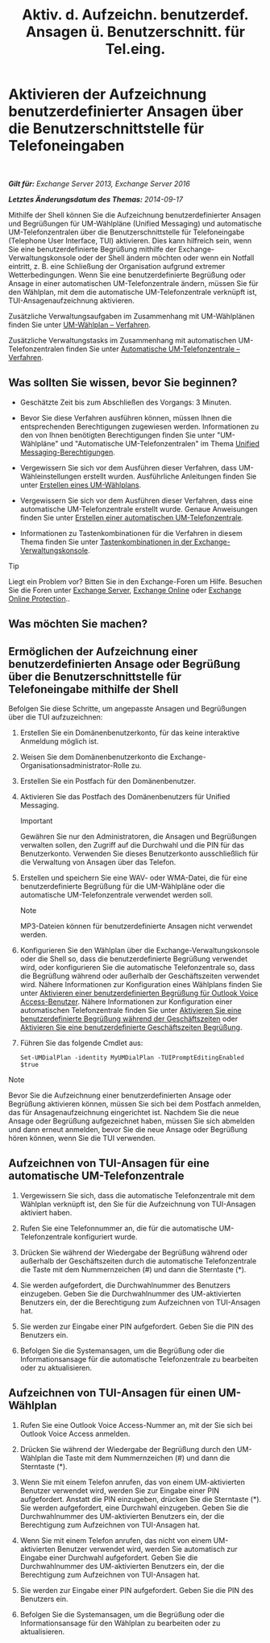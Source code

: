 ﻿---
title: 'Aktiv. d. Aufzeichn. benutzerdef. Ansagen ü. Benutzerschnitt. für Tel.eing.'
TOCTitle: Aktivieren der Aufzeichnung benutzerdefinierter Ansagen über die Benutzerschnittstelle für Telefoneingaben
ms:assetid: f2e5c636-2be9-4d48-b5e7-37913ded62d1
ms:mtpsurl: https://technet.microsoft.com/de-de/library/Bb691404(v=EXCHG.150)
ms:contentKeyID: 54652713
ms.date: 04/24/2018
mtps_version: v=EXCHG.150
ms.translationtype: HT
---

# Aktivieren der Aufzeichnung benutzerdefinierter Ansagen über die Benutzerschnittstelle für Telefoneingaben

 

_**Gilt für:** Exchange Server 2013, Exchange Server 2016_

_**Letztes Änderungsdatum des Themas:** 2014-09-17_

Mithilfe der Shell können Sie die Aufzeichnung benutzerdefinierter Ansagen und Begrüßungen für UM-Wählpläne (Unified Messaging) und automatische UM-Telefonzentralen über die Benutzerschnittstelle für Telefoneingabe (Telephone User Interface, TUI) aktivieren. Dies kann hilfreich sein, wenn Sie eine benutzerdefinierte Begrüßung mithilfe der Exchange-Verwaltungskonsole oder der Shell ändern möchten oder wenn ein Notfall eintritt, z. B. eine Schließung der Organisation aufgrund extremer Wetterbedingungen. Wenn Sie eine benutzerdefinierte Begrüßung oder Ansage in einer automatischen UM-Telefonzentrale ändern, müssen Sie für den Wählplan, mit dem die automatische UM-Telefonzentrale verknüpft ist, TUI-Ansagenaufzeichnung aktivieren.

Zusätzliche Verwaltungsaufgaben im Zusammenhang mit UM-Wählplänen finden Sie unter [UM-Wählplan – Verfahren](um-dial-plan-procedures-exchange-2013-help.md).

Zusätzliche Verwaltungstasks im Zusammenhang mit automatischen UM-Telefonzentralen finden Sie unter [Automatische UM-Telefonzentrale – Verfahren](https://review.docs.microsoft.com/de-de/exchange/voice-mail-unified-messaging/automatically-answer-and-route-calls/um-auto-attendant-procedures).

## Was sollten Sie wissen, bevor Sie beginnen?

  - Geschätzte Zeit bis zum Abschließen des Vorgangs: 3 Minuten.

  - Bevor Sie diese Verfahren ausführen können, müssen Ihnen die entsprechenden Berechtigungen zugewiesen werden. Informationen zu den von Ihnen benötigten Berechtigungen finden Sie unter "UM-Wählpläne" und "Automatische UM-Telefonzentralen" im Thema [Unified Messaging-Berechtigungen](unified-messaging-permissions-exchange-2013-help.md).

  - Vergewissern Sie sich vor dem Ausführen dieser Verfahren, dass UM-Wähleinstellungen erstellt wurden. Ausführliche Anleitungen finden Sie unter [Erstellen eines UM-Wählplans](https://review.docs.microsoft.com/de-de/exchange/voice-mail-unified-messaging/connect-voice-mail-system/create-um-dial-plan).

  - Vergewissern Sie sich vor dem Ausführen dieser Verfahren, dass eine automatische UM-Telefonzentrale erstellt wurde. Genaue Anweisungen finden Sie unter [Erstellen einer automatischen UM-Telefonzentrale](https://review.docs.microsoft.com/de-de/exchange/voice-mail-unified-messaging/automatically-answer-and-route-calls/create-a-um-auto-attendant).

  - Informationen zu Tastenkombinationen für die Verfahren in diesem Thema finden Sie unter [Tastenkombinationen in der Exchange-Verwaltungskonsole](keyboard-shortcuts-in-the-exchange-admin-center-exchange-online-protection-help.md).


> [!TIP]
> Liegt ein Problem vor? Bitten Sie in den Exchange-Foren um Hilfe. Besuchen Sie die Foren unter <A href="https://go.microsoft.com/fwlink/p/?linkid=60612">Exchange Server</A>, <A href="https://go.microsoft.com/fwlink/p/?linkid=267542">Exchange Online</A> oder <A href="https://go.microsoft.com/fwlink/p/?linkid=285351">Exchange Online Protection</A>..



## Was möchten Sie machen?

## Ermöglichen der Aufzeichnung einer benutzerdefinierten Ansage oder Begrüßung über die Benutzerschnittstelle für Telefoneingabe mithilfe der Shell

Befolgen Sie diese Schritte, um angepasste Ansagen und Begrüßungen über die TUI aufzuzeichnen:

1.  Erstellen Sie ein Domänenbenutzerkonto, für das keine interaktive Anmeldung möglich ist.

2.  Weisen Sie dem Domänenbenutzerkonto die Exchange-Organisationsadministrator-Rolle zu.

3.  Erstellen Sie ein Postfach für den Domänenbenutzer.

4.  Aktivieren Sie das Postfach des Domänenbenutzers für Unified Messaging.
    

    > [!IMPORTANT]
    > Gewähren Sie nur den Administratoren, die Ansagen und Begrüßungen verwalten sollen, den Zugriff auf die Durchwahl und die PIN für das Benutzerkonto. Verwenden Sie dieses Benutzerkonto ausschließlich für die Verwaltung von Ansagen über das Telefon.



5.  Erstellen und speichern Sie eine WAV- oder WMA-Datei, die für eine benutzerdefinierte Begrüßung für die UM-Wählpläne oder die automatische UM-Telefonzentrale verwendet werden soll.
    

    > [!NOTE]
    > MP3-Dateien können für benutzerdefinierte Ansagen nicht verwendet werden.



6.  Konfigurieren Sie den Wählplan über die Exchange-Verwaltungskonsole oder die Shell so, dass die benutzerdefinierte Begrüßung verwendet wird, oder konfigurieren Sie die automatische Telefonzentrale so, dass die Begrüßung während oder außerhalb der Geschäftszeiten verwendet wird. Nähere Informationen zur Konfiguration eines Wählplans finden Sie unter [Aktivieren einer benutzerdefinierten Begrüßung für Outlook Voice Access-Benutzer](https://review.docs.microsoft.com/de-de/exchange/voice-mail-unified-messaging/set-up-client-voice-mail-features/enable-a-customized-greeting). Nähere Informationen zur Konfiguration einer automatischen Telefonzentrale finden Sie unter [Aktivieren Sie eine benutzerdefinierte Begrüßung während der Geschäftszeiten](https://review.docs.microsoft.com/de-de/exchange/voice-mail-unified-messaging/automatically-answer-and-route-calls/enable-a-customized-business-hours-greeting) oder [Aktivieren Sie eine benutzerdefinierte Geschäftszeiten Begrüßung](https://review.docs.microsoft.com/de-de/exchange/voice-mail-unified-messaging/automatically-answer-and-route-calls/enable-a-customized-non-business-hours-greeting).

7.  Führen Sie das folgende Cmdlet aus:
    
        Set-UMDialPlan -identity MyUMDialPlan -TUIPromptEditingEnabled $true


> [!NOTE]
> Bevor Sie die Aufzeichnung einer benutzerdefinierten Ansage oder Begrüßung aktivieren können, müssen Sie sich bei dem Postfach anmelden, das für Ansagenaufzeichnung eingerichtet ist. Nachdem Sie die neue Ansage oder Begrüßung aufgezeichnet haben, müssen Sie sich abmelden und dann erneut anmelden, bevor Sie die neue Ansage oder Begrüßung hören können, wenn Sie die TUI verwenden.



## Aufzeichnen von TUI-Ansagen für eine automatische UM-Telefonzentrale

1.  Vergewissern Sie sich, dass die automatische Telefonzentrale mit dem Wählplan verknüpft ist, den Sie für die Aufzeichnung von TUI-Ansagen aktiviert haben.

2.  Rufen Sie eine Telefonnummer an, die für die automatische UM-Telefonzentrale konfiguriert wurde.

3.  Drücken Sie während der Wiedergabe der Begrüßung während oder außerhalb der Geschäftszeiten durch die automatische Telefonzentrale die Taste mit dem Nummernzeichen (\#) und dann die Sterntaste (\*).

4.  Sie werden aufgefordert, die Durchwahlnummer des Benutzers einzugeben. Geben Sie die Durchwahlnummer des UM-aktivierten Benutzers ein, der die Berechtigung zum Aufzeichnen von TUI-Ansagen hat.

5.  Sie werden zur Eingabe einer PIN aufgefordert. Geben Sie die PIN des Benutzers ein.

6.  Befolgen Sie die Systemansagen, um die Begrüßung oder die Informationsansage für die automatische Telefonzentrale zu bearbeiten oder zu aktualisieren.

## Aufzeichnen von TUI-Ansagen für einen UM-Wählplan

1.  Rufen Sie eine Outlook Voice Access-Nummer an, mit der Sie sich bei Outlook Voice Access anmelden.

2.  Drücken Sie während der Wiedergabe der Begrüßung durch den UM-Wählplan die Taste mit dem Nummernzeichen (\#) und dann die Sterntaste (\*).

3.  Wenn Sie mit einem Telefon anrufen, das von einem UM-aktivierten Benutzer verwendet wird, werden Sie zur Eingabe einer PIN aufgefordert. Anstatt die PIN einzugeben, drücken Sie die Sterntaste (\*). Sie werden aufgefordert, eine Durchwahl einzugeben. Geben Sie die Durchwahlnummer des UM-aktivierten Benutzers ein, der die Berechtigung zum Aufzeichnen von TUI-Ansagen hat.

4.  Wenn Sie mit einem Telefon anrufen, das nicht von einem UM-aktivierten Benutzer verwendet wird, werden Sie automatisch zur Eingabe einer Durchwahl aufgefordert. Geben Sie die Durchwahlnummer des UM-aktivierten Benutzers ein, der die Berechtigung zum Aufzeichnen von TUI-Ansagen hat.

5.  Sie werden zur Eingabe einer PIN aufgefordert. Geben Sie die PIN des Benutzers ein.

6.  Befolgen Sie die Systemansagen, um die Begrüßung oder die Informationsansage für den Wählplan zu bearbeiten oder zu aktualisieren.

